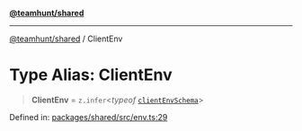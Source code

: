 [**@teamhunt/shared**](../README.md)

***

[@teamhunt/shared](../README.md) / ClientEnv

# Type Alias: ClientEnv

> **ClientEnv** = `z.infer`\<*typeof* [`clientEnvSchema`](../variables/clientEnvSchema.md)\>

Defined in: [packages/shared/src/env.ts:29](https://github.com/cr-nattress/teamhunt.pro/blob/b3814d7b45f5c909b52a6c1c7606fbf047d3b506/packages/shared/src/env.ts#L29)
